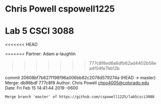 # Chris Powell cspowell1225

# Lab 5 CSCI 3088

<<<<<<< HEAD

=======
Partner: Adam a-laughlin
>>>>>>> 777c8f8ed6a6dfb62ad4402b58ea4f04fe7bb12b

commit 20608bf7b627f198f96a006bb82c2078d579274a (HEAD -> master)
Merge: db96bdf 777c8f8
Author: Chris Powell <chpo4005@colorado.edu>
Date:   Fri Feb 15 14:41:44 2019 -0600

    Merge branch 'master' of https://github.com/cspowell1225/lab5csci3088